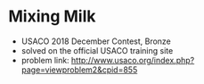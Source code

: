 # Mixing Milk

* USACO 2018 December Contest, Bronze
* solved on the official USACO training site
* problem link: http://www.usaco.org/index.php?page=viewproblem2&cpid=855
